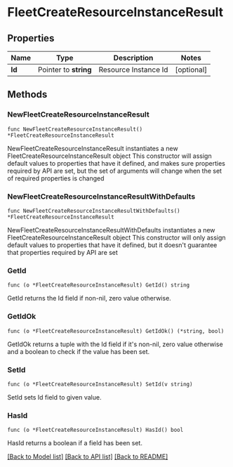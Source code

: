 # FleetCreateResourceInstanceResult

## Properties

Name | Type | Description | Notes
------------ | ------------- | ------------- | -------------
**Id** | Pointer to **string** | Resource Instance Id | [optional] 

## Methods

### NewFleetCreateResourceInstanceResult

`func NewFleetCreateResourceInstanceResult() *FleetCreateResourceInstanceResult`

NewFleetCreateResourceInstanceResult instantiates a new FleetCreateResourceInstanceResult object
This constructor will assign default values to properties that have it defined,
and makes sure properties required by API are set, but the set of arguments
will change when the set of required properties is changed

### NewFleetCreateResourceInstanceResultWithDefaults

`func NewFleetCreateResourceInstanceResultWithDefaults() *FleetCreateResourceInstanceResult`

NewFleetCreateResourceInstanceResultWithDefaults instantiates a new FleetCreateResourceInstanceResult object
This constructor will only assign default values to properties that have it defined,
but it doesn't guarantee that properties required by API are set

### GetId

`func (o *FleetCreateResourceInstanceResult) GetId() string`

GetId returns the Id field if non-nil, zero value otherwise.

### GetIdOk

`func (o *FleetCreateResourceInstanceResult) GetIdOk() (*string, bool)`

GetIdOk returns a tuple with the Id field if it's non-nil, zero value otherwise
and a boolean to check if the value has been set.

### SetId

`func (o *FleetCreateResourceInstanceResult) SetId(v string)`

SetId sets Id field to given value.

### HasId

`func (o *FleetCreateResourceInstanceResult) HasId() bool`

HasId returns a boolean if a field has been set.


[[Back to Model list]](../README.md#documentation-for-models) [[Back to API list]](../README.md#documentation-for-api-endpoints) [[Back to README]](../README.md)


